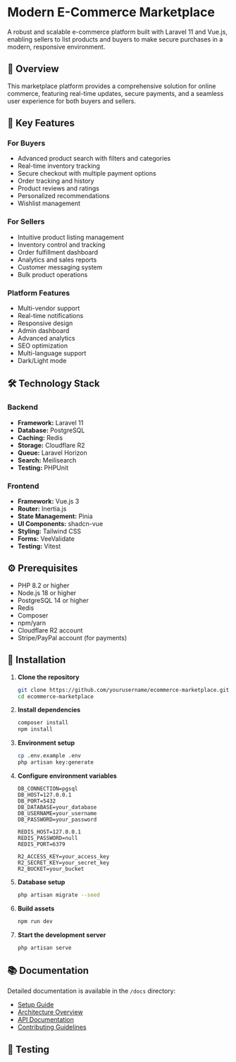 # Modern E-Commerce Marketplace

A robust and scalable e-commerce platform built with Laravel 11 and Vue.js, enabling sellers to list products and buyers to make secure purchases in a modern, responsive environment.

## 🌟 Overview

This marketplace platform provides a comprehensive solution for online commerce, featuring real-time updates, secure payments, and a seamless user experience for both buyers and sellers.

## 🚀 Key Features

### For Buyers
- Advanced product search with filters and categories
- Real-time inventory tracking
- Secure checkout with multiple payment options
- Order tracking and history
- Product reviews and ratings
- Personalized recommendations
- Wishlist management

### For Sellers
- Intuitive product listing management
- Inventory control and tracking
- Order fulfillment dashboard
- Analytics and sales reports
- Customer messaging system
- Bulk product operations

### Platform Features
- Multi-vendor support
- Real-time notifications
- Responsive design
- Admin dashboard
- Advanced analytics
- SEO optimization
- Multi-language support
- Dark/Light mode

## 🛠️ Technology Stack

### Backend
- **Framework:** Laravel 11
- **Database:** PostgreSQL
- **Caching:** Redis
- **Storage:** Cloudflare R2
- **Queue:** Laravel Horizon
- **Search:** Meilisearch
- **Testing:** PHPUnit

### Frontend
- **Framework:** Vue.js 3
- **Router:** Inertia.js
- **State Management:** Pinia
- **UI Components:** shadcn-vue
- **Styling:** Tailwind CSS
- **Forms:** VeeValidate
- **Testing:** Vitest

## ⚙️ Prerequisites

- PHP 8.2 or higher
- Node.js 18 or higher
- PostgreSQL 14 or higher
- Redis
- Composer
- npm/yarn
- Cloudflare R2 account
- Stripe/PayPal account (for payments)

## 🚀 Installation

1. **Clone the repository**
   ```bash
   git clone https://github.com/yourusername/ecommerce-marketplace.git
   cd ecommerce-marketplace
   ```

2. **Install dependencies**
   ```bash
   composer install
   npm install
   ```

3. **Environment setup**
   ```bash
   cp .env.example .env
   php artisan key:generate
   ```

4. **Configure environment variables**
   ```
   DB_CONNECTION=pgsql
   DB_HOST=127.0.0.1
   DB_PORT=5432
   DB_DATABASE=your_database
   DB_USERNAME=your_username
   DB_PASSWORD=your_password

   REDIS_HOST=127.0.0.1
   REDIS_PASSWORD=null
   REDIS_PORT=6379

   R2_ACCESS_KEY=your_access_key
   R2_SECRET_KEY=your_secret_key
   R2_BUCKET=your_bucket
   ```

5. **Database setup**
   ```bash
   php artisan migrate --seed
   ```

6. **Build assets**
   ```bash
   npm run dev
   ```

7. **Start the development server**
   ```bash
   php artisan serve
   ```

## 📚 Documentation

Detailed documentation is available in the `/docs` directory:
- [Setup Guide](docs/setup.md)
- [Architecture Overview](docs/architecture.md)
- [API Documentation](docs/api.md)
- [Contributing Guidelines](docs/contributing.md)

## 🧪 Testing
